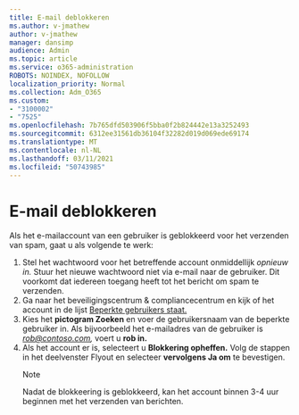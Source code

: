 ```yaml
---
title: E-mail deblokkeren
ms.author: v-jmathew
author: v-jmathew
manager: dansimp
audience: Admin
ms.topic: article
ms.service: o365-administration
ROBOTS: NOINDEX, NOFOLLOW
localization_priority: Normal
ms.collection: Adm_O365
ms.custom:
- "3100002"
- "7525"
ms.openlocfilehash: 7b765dfd503906f5bba0f2b824442e13a3252493
ms.sourcegitcommit: 6312ee31561db36104f32282d019d069ede69174
ms.translationtype: MT
ms.contentlocale: nl-NL
ms.lasthandoff: 03/11/2021
ms.locfileid: "50743985"
---
```

# <a name="unblock-email"></a>E-mail deblokkeren

Als het e-mailaccount van een gebruiker is geblokkeerd voor het verzenden van spam, gaat u als volgende te werk:

1. Stel het wachtwoord voor het betreffende account onmiddellijk *opnieuw in.* Stuur het nieuwe wachtwoord niet via e-mail naar de gebruiker. Dit voorkomt dat iedereen toegang heeft tot het bericht om spam te verzenden.
2. Ga naar het beveiligingscentrum & compliancecentrum en kijk of het account in de lijst [Beperkte gebruikers staat.](https://protection.office.com/#/restrictedusers)
3. Kies het **pictogram Zoeken** en voer de gebruikersnaam van de beperkte gebruiker in. Als bijvoorbeeld het e-mailadres van de gebruiker is *rob@contoso.com,* voert u **rob in.**
4. Als het account er is, selecteert u **Blokkering opheffen.** Volg de stappen in het deelvenster Flyout en selecteer **vervolgens Ja om** te bevestigen.  
    > [!NOTE]
    > Nadat de blokkeering is geblokkeerd, kan het account binnen 3-4 uur beginnen met het verzenden van berichten.

